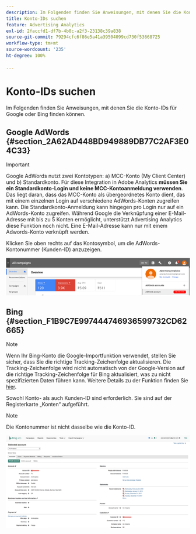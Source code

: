 ```yaml
---
description: Im Folgenden finden Sie Anweisungen, mit denen Sie die Konto-IDs für Google oder Bing finden können.
title: Konto-IDs suchen
feature: Advertising Analytics
exl-id: 2faccfd1-df7b-4b0c-a2f3-23138c39a838
source-git-commit: 79294cfc6f86e5a41a39504099cd730f53668725
workflow-type: tm+mt
source-wordcount: '235'
ht-degree: 100%

---
```


# Konto-IDs suchen

Im Folgenden finden Sie Anweisungen, mit denen Sie die Konto-IDs für Google oder Bing finden können.

## Google AdWords {#section_2A62AD448BD949889DB77C2AF3E04C33}

>[!IMPORTANT]
>
>Google AdWords nutzt zwei Kontotypen: a) MCC-Konto (My Client Center) und b) Standardkonto. Für diese Integration in Adobe Analytics **müssen Sie ein Standardkonto-Login und keine MCC-Kontoanmeldung verwenden**. Das liegt daran, dass das MCC-Konto als übergeordnetes Konto dient, das mit einem einzelnen Login auf verschiedene AdWords-Konten zugreifen kann. Die Standardkonto-Anmeldung kann hingegen pro Login nur auf ein AdWords-Konto zugreifen. Während Google die Verknüpfung einer E-Mail-Adresse mit bis zu 5 Konten ermöglicht, unterstützt Advertising Analytics diese Funktion noch nicht. Eine E-Mail-Adresse kann nur mit einem Adwords-Konto verknüpft werden.

Klicken Sie oben rechts auf das Kontosymbol, um die AdWords-Kontonummer (Kunden-ID) anzuzeigen.

![](assets/google_account.png)

## Bing {#section_F1B9C7E997444746936599732CD62665}

>[!NOTE]
>
>Wenn Ihr Bing-Konto die Google-Importfunktion verwendet, stellen Sie sicher, dass Sie die richtige Tracking-Zeichenfolge aktualisieren. Die Tracking-Zeichenfolge wird nicht automatisch von der Google-Version auf die richtige Tracking-Zeichenfolge für Bing aktualisiert, was zu nicht spezifizierten Daten führen kann. Weitere Details zu der Funktion finden Sie [hier](https://help.ads.microsoft.com/apex/index/3/en/50851/).

Sowohl Konto- als auch Kunden-ID sind erforderlich. Sie sind auf der Registerkarte „Konten“ aufgeführt.

>[!NOTE]
>
>Die Kontonummer ist nicht dasselbe wie die Konto-ID.

![](assets/bing_id.png)
